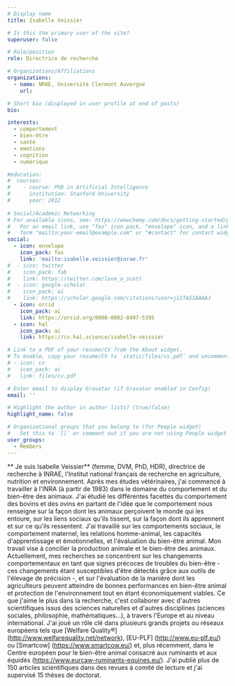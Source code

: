 ```yaml
---
# Display name
title: Isabelle Veissier

# Is this the primary user of the site?
superuser: false

# Role/position
role: Directrice de recherche

# Organizations/Affiliations
organizations:
  - name: NRAE, Université Clermont Auvergne
    url: 

# Short bio (displayed in user profile at end of posts)
bio: 

interests:
  - comportement
  - bien-être
  - santé
  - emotions
  - cognition
  - numérique

#education:
#  courses:
#    - course: PhD in Artificial Intelligence
#      institution: Stanford University
#      year: 2012
 
# Social/Academic Networking
# For available icons, see: https://wowchemy.com/docs/getting-started/page-builder/#icons
#   For an email link, use "fas" icon pack, "envelope" icon, and a link in the
#   form "mailto:your-email@example.com" or "#contact" for contact widget.
social:
  - icon: envelope
    icon_pack: fas
    link: 'mailto:isabelle.veissier@inrae.fr'
#  - icon: twitter
#    icon_pack: fab
#    link: https://twitter.com/love_a_scott
#  - icon: google-scholar
#    icon_pack: ai
#    link: https://scholar.google.com/citations?user=jiIfA5IAAAAJ
  - icon: orcid
    icon_pack: ai
    link: https://orcid.org/0000-0002-8497-5395 
  - icon: hal
    icon_pack: ai
    link: https://cv.hal.science/isabelle-veissier

# Link to a PDF of your resume/CV from the About widget.
# To enable, copy your resume/CV to `static/files/cv.pdf` and uncomment the lines below.
# - icon: cv
#   icon_pack: ai
#   link: files/cv.pdf

# Enter email to display Gravatar (if Gravatar enabled in Config)
email: ''

# Highlight the author in author lists? (true/false)
highlight_name: false

# Organizational groups that you belong to (for People widget)
#   Set this to `[]` or comment out if you are not using People widget.
user_groups:
  - Members
---
```


** Je suis Isabelle Veissier** (femme, DVM, PhD, HDR), directrice de recherche à INRAE, l'Institut national français de recherche en agriculture, nutrition et environnement. Après mes études vétérinaires, j'ai commencé à travailler à l'INRA (à partir de 1983) dans le domaine du comportement et du bien-être des animaux. J'ai étudié les différentes facettes du comportement des bovins et des ovins en partant de l'idée que le comportement nous renseigne sur la façon dont les animaux perçoivent le monde qui les entoure, sur les liens sociaux qu'ils tissent, sur la façon dont ils apprennent et sur ce qu'ils ressentent. J'ai travaillé sur les comportements sociaux, le comportement maternel, les relations homme-animal, les capacités d'apprentissage et émotionnelles, et l'évaluation du bien-être animal. Mon travail vise à concilier la production animale et le bien-être des animaux. Actuellement, mes recherches se concentrent sur les changements comportementaux en tant que signes précoces de troubles du bien-être - ces changements étant susceptibles d'être détectés grâce aux outils de l'élevage de précision -, et sur l'évaluation de la manière dont les agriculteurs peuvent atteindre de bonnes performances en bien-être animal et protection de l'environnement tout en étant économiquement viables. Ce que j'aime le plus dans la recherche, c'est collaborer avec d'autres scientifiques issus des sciences naturelles et d'autres disciplines (sciences sociales, philosophie, mathématiques...), à travers l'Europe et au niveau international. J'ai joué un rôle clé dans plusieurs grands projets ou réseaux européens tels que [Welfare Quality®] (http://www.welfarequality.net/network), [EU-PLF] (http://www.eu-plf.eu/) ou [Smartcow] (https://www.smartcow.eu/) et, plus récemment, dans le Centre européen pour le bien-être animal consacré aux ruminants et aux équidés (https://www.eurcaw-ruminants-equines.eu/). J'ai publié plus de 150 articles scientifiques dans des revues à comité de lecture et j'ai supervisé 15 thèses de doctorat.